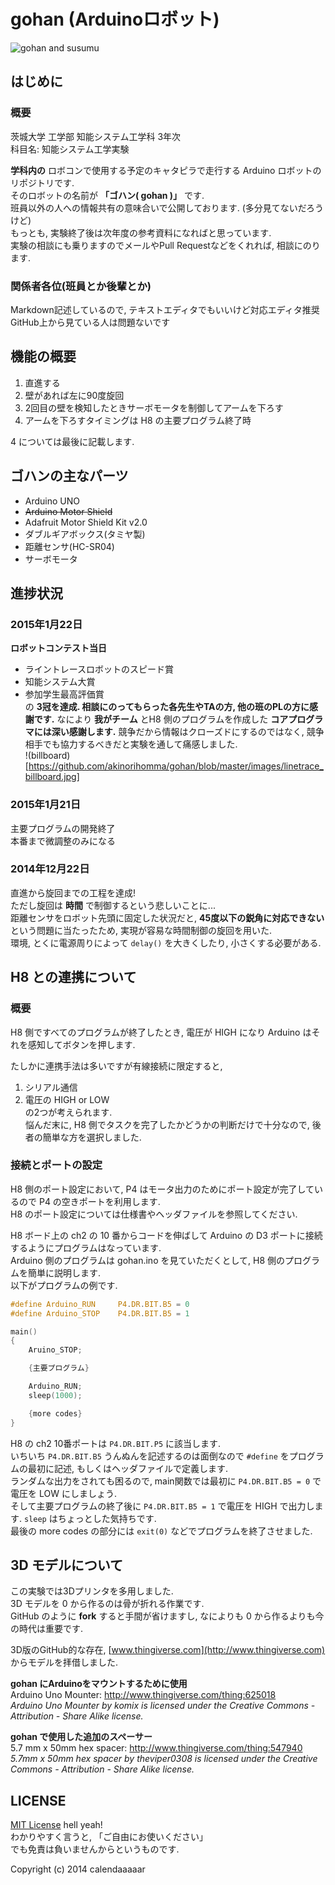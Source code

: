 gohan (Arduinoロボット)
==========  

![gohan and susumu](https://github.com/akinorihomma/gohan/blob/master/images/gohan_and_susumu.jpg)

はじめに
----------
### 概要

茨城大学 工学部 知能システム工学科 3年次  
科目名: 知能システム工学実験  

**学科内の** ロボコンで使用する予定のキャタピラで走行する Arduino ロボットのリポジトリです.  
そのロボットの名前が **「ゴハン( gohan )」** です.  
班員以外の人への情報共有の意味合いで公開しております. (多分見てないだろうけど)  
もっとも, 実験終了後は次年度の参考資料になればと思っています.  
実験の相談にも乗りますのでメールやPull Requestなどをくれれば, 相談にのります.

### 関係者各位(班員とか後輩とか)
Markdown記述しているので, テキストエディタでもいいけど対応エディタ推奨  
GitHub上から見ている人は問題ないです

機能の概要
----------
1. 直進する
2. 壁があれば左に90度旋回
3. 2回目の壁を検知したときサーボモータを制御してアームを下ろす  
4. アームを下ろすタイミングは H8 の主要プログラム終了時  

4 については最後に記載します.

ゴハンの主なパーツ
---------
+ Arduino UNO
+ ~~Arduino Motor Shield~~
+ Adafruit Motor Shield Kit v2.0
+ ダブルギアボックス(タミヤ製)
+ 距離センサ(HC-SR04)
+ サーボモータ  

進捗状況
----------

### 2015年1月22日
**ロボットコンテスト当日**
+ ライントレースロボットのスピード賞  
+ 知能システム大賞  
+ 参加学生最高評価賞  
の **3冠を達成. 相談にのってもらった各先生やTAの方, 他の班のPLの方に感謝です.**
なにより **我がチーム** とH8 側のプログラムを作成した **コアプログラマには深い感謝します.**
競争だから情報はクローズドにするのではなく, 競争相手でも協力するべきだと実験を通して痛感しました.  
!(billboard)[https://github.com/akinorihomma/gohan/blob/master/images/linetrace_billboard.jpg]

### 2015年1月21日  
主要プログラムの開発終了  
本番まで微調整のみになる  

### 2014年12月22日
直進から旋回までの工程を達成!  
ただし旋回は **時間** で制御するという悲しいことに...  
距離センサをロボット先頭に固定した状況だと, **45度以下の鋭角に対応できない** という問題に当たったため, 実現が容易な時間制御の旋回を用いた.  
環境, とくに電源周りによって ``` delay() ``` を大きくしたり, 小さくする必要がある.

H8 との連携について
----------

### 概要

H8 側ですべてのプログラムが終了したとき, 電圧が HIGH になり Arduino はそれを感知してボタンを押します.

たしかに連携手法は多いですが有線接続に限定すると,
1. シリアル通信  
2. 電圧の HIGH or LOW  
の2つが考えられます.  
悩んだ末に, H8 側でタスクを完了したかどうかの判断だけで十分なので, 後者の簡単な方を選択しました.  

### 接続とポートの設定
H8 側のポート設定において, P4 はモータ出力のためにポート設定が完了しているので P4 の空きポートを利用します.  
H8 のポート設定については仕様書やヘッダファイルを参照してください.  

H8 ボード上の ch2 の 10 番からコードを伸ばして Arduino の D3 ポートに接続するようにプログラムはなっています.  
Arduino 側のプログラムは gohan.ino を見ていただくとして, H8 側のプログラムを簡単に説明します.  
以下がプログラムの例です.  
``` C
#define Arduino_RUN     P4.DR.BIT.B5 = 0
#define Arduino_STOP    P4.DR.BIT.B5 = 1

main()
{
    Aruino_STOP;

    {主要プログラム}

    Arduino_RUN;
    sleep(1000);

    {more codes}
}
```

H8 の ch2 10番ポートは ```P4.DR.BIT.P5``` に該当します.  
いちいち ```P4.DR.BIT.B5``` うんぬんを記述するのは面倒なので ```#define``` をプログラムの最初に記述, もしくはヘッダファイルで定義します.  
ランダムな出力をされても困るので, main関数では最初に ```P4.DR.BIT.B5 = 0``` で電圧を LOW にしましょう.  
そして主要プログラムの終了後に ```P4.DR.BIT.B5 = 1``` で電圧を HIGH で出力します. ```sleep``` はちょっとした気持ちです.  
最後の more codes の部分には ```exit(0)``` などでプログラムを終了させました.  


3D モデルについて
----------
この実験では3Dプリンタを多用しました.  
3D モデルを 0 から作るのは骨が折れる作業です.  
GitHub のように **fork** すると手間が省けますし, なによりも 0 から作るよりも今の時代は重要です.  

3D版のGitHub的な存在, [www.thingiverse.com](http://www.thingiverse.com) からモデルを拝借しました.  

**gohan にArduinoをマウントするために使用**  
Arduino Uno Mounter:   http://www.thingiverse.com/thing:625018  
*Arduino Uno Mounter by komix is licensed under the Creative Commons - Attribution - Share Alike license.*  

**gohan で使用した追加のスペーサー**  
5.7 mm x 50mm hex spacer:   http://www.thingiverse.com/thing:547940  
*5.7mm x 50mm hex spacer by theviper0308 is licensed under the Creative Commons - Attribution - Share Alike license.*  


LICENSE
----------
[MIT License](http://ja.wikipedia.org/wiki/MIT_License) hell yeah!  
わかりやすく言うと, 「ご自由にお使いください」  
でも免責は負いませんからというものです.

Copyright (c) 2014 calendaaaaar
